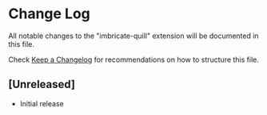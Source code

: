# Change Log

All notable changes to the "imbricate-quill" extension will be documented in this file.

Check [Keep a Changelog](http://keepachangelog.com/) for recommendations on how to structure this file.

## [Unreleased]

- Initial release